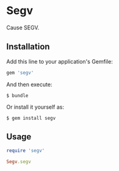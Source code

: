 # Segv

Cause SEGV.

## Installation

Add this line to your application's Gemfile:

```ruby
gem 'segv'
```

And then execute:

    $ bundle

Or install it yourself as:

    $ gem install segv

## Usage

```ruby
require 'segv'

Segv.segv
```
